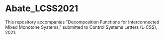 # Abate_LCSS2021
This repository accompanies "Decomposition Functions for Interconnected Mixed Monotone Systems," submitted to Control Systems Letters (L-CSS), 2021.
